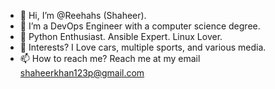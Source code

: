 - 👋 Hi, I’m @Reehahs (Shaheer). 
- 👀 I’m a DevOps Engineer with a computer science degree. 
- 🌱 Python Enthusiast. Ansible Expert. Linux Lover. 
- 💞️ Interests? I Love cars, multiple sports, and various media. 
- 📫 How to reach me? Reach me at my email shaheerkhan123p@gmail.com

<!---
Reehahs/Reehahs is a ✨ special ✨ repository because its `README.md` (this file) appears on your GitHub profile.
You can click the Preview link to take a look at your changes.
--->
